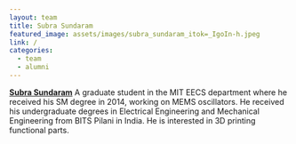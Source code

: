 ```yaml
---
layout: team
title: Subra Sundaram
featured_image: assets/images/subra_sundaram_itok=_IgoIn-h.jpeg
link: /
categories:
  - team
  - alumni
---
```

**[Subra Sundaram](http://web.mit.edu/subras/www/)**  A graduate student in the MIT EECS department where he received his SM degree in 2014, working on MEMS oscillators. He received his undergraduate degrees in Electrical Engineering and Mechanical Engineering from BITS Pilani in India. He is interested in 3D printing functional parts.